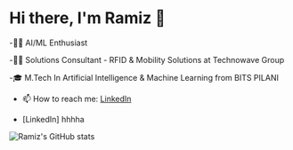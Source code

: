 # Hi there, I'm Ramiz 👋

-🧑‍💻 AI/ML Enthusiast

-🧑‍💻 Solutions Consultant - RFID & Mobility Solutions at Technowave Group

-🎓 M.Tech In Artificial Intelligence & Machine Learning from BITS PILANI 

- 📫 How to reach me: [LinkedIn](https://www.linkedin.com/in/ramizpa/)

- [LinkedIn] hhhha

![Ramiz's GitHub stats](https://github-readme-stats.vercel.app/api?username=ramizpa&show_icons=true&theme=radical)
